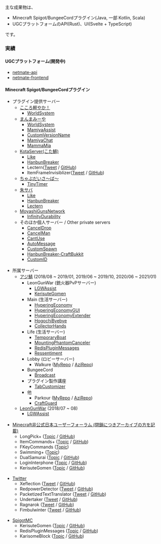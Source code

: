 主な成果物は、
- Minecraft Spigot/BungeeCordプラグイン(Java, 一部 Kotlin, Scala)
- UGCプラットフォームのAPI(Rust)、UI(Svelte + TypeScript)

です。

### 実績

#### UGCプラットフォーム(開発中)
- [netmate-api](https://github.com/netmateapp/netmate-api)
- [netmate-frontend](https://github.com/netmateapp/netmate-frontend)

#### Minecraft Spigot/BungeeCordプラグイン
- プラグイン提供サーバー
  - [こころ軽やか！](https://minecraft.jp/servers/caloyaka.ddo.jp)
    - [WorldSystem](https://github.com/amata1219/WorldSystem)
  - [まんまみーや](https://minecraft.jp/servers/play.manmamiya.work:14400)
    - [WorldSystem](https://github.com/amata1219/WorldSystem)
    - [MamiyaAssist](https://github.com/amata1219/MamiyaAssist)
    - [CustomVersionName](https://github.com/amata1219/CustomVersionName)
    - [MamiyaChat](https://github.com/amata1219/MamiyaChat)
    - [MammaMia](https://github.com/amata1219/MammaMia)
  - [KotaServer(こた鯖)](https://minecraft.jp/servers/mc.kotaserver.net)
    - [Like](https://github.com/amata1219/Like)
    - [HanbunBreaker](https://github.com/amata1219/HanbunBreaker)
    - Lectern([Tweet](https://x.com/amata1219/status/1119929427364700161) / [GitHub](https://github.com/amata1219/Lectern))
    - ItemFrameInvisiblizer([Tweet](https://x.com/amata1219/status/1301521668435841031) / [GitHub](https://github.com/amata1219/ItemFrameInvisiblizer))
  - [ちゃぶだいさ～ば～](https://minecraft.jp/servers/chabudai.xyz)
    - [TinyTimer](https://github.com/amata1219/TinyTimer)
  - [朱サバ](https://minecraft.jp/servers/5382f96f4ddda109d00041a8)
    - [Like](https://github.com/amata1219/Like)
    - [HanbunBreaker](https://github.com/amata1219/HanbunBreaker)
    - [Lectern](https://github.com/amata1219/Lectern)
  - [MoyashiGunsNetwork](https://twitter.com/intent/user?screen_name=MasMoyashi)
    - [InfinityDurability](https://github.com/amata1219/InfinityDurability)
  - そのほか個人サーバー / Other private servers
    - [CancelDrop](https://github.com/amata1219/CancelDrop)
    - [CancelMan](https://github.com/amata1219/CancelMan)
    - [CantUse](https://github.com/amata1219/CantUse)
    - [AutoMessage](https://github.com/amata1219/AutoMessage)
    - [CustomSpawn](https://github.com/amata1219/CustomSpawn)
    - [HanbunBreaker-CraftBukkit](https://github.com/amata1219/HanbunBreaker-CraftBukkit)
    - [CustomID](https://github.com/amata1219/CustomID)
    <br/>
- 所属サーバー
  - [アジ鯖](https://minecraft.jp/servers/azisaba.net) (2018/08 ~ 2019/01, 2019/06 ~ 2019/10, 2020/06 ~ 2021/01)
    - LeonGunWar (銃火器PvPサーバー)
      - [LGWAssist](https://github.com/amata1219/LGWAssist)
      - [KerisuteGomen](https://github.com/amata1219/KerisuteGomen)
    - Main (生活サーバー)
      - [HyperingEconomy](https://github.com/amata1219/HyperingEconomy)
      - [HyperingEconomyGUI](https://github.com/amata1219/HyperingEconomyGUI)
      - [HyperingEconomyExtender](https://github.com/amata1219/HyperingEconomyExtender)
      - [HogochiByebye](https://github.com/amata1219/HogochiByebye)
      - [CollectorHands](https://github.com/amata1219/CollectorHands)
    - Life (生活サーバー)
      - [TemporaryBoat](https://github.com/amata1219/TemporaryBoat)
      - [MountingPhantomCanceler](https://github.com/amata1219/MountingPhantomCanceler)
      - [RedisPluginMessages](https://github.com/amata1219/RedisPluginMessages)
      - [Ressentiment](https://github.com/amata1219/Ressentiment)
    - Lobby (ロビーサーバー)
      - Walkure ([MyRepo](https://github.com/amata1219/Walkure) / [AziRepo](https://github.com/AzisabaNetwork/Walkure))
    - BungeeCord
      - [Broadcast](https://github.com/amata1219/Broadcast)
    - プラグイン製作講座
      - [TabCustomizer](https://github.com/amata1219/TabCustomizer)
    - 他
      - Parkour ([MyRepo](https://github.com/amata1219/Parkour) / [AziRepo](https://github.com/AzisabaNetwork/Parkour))
      - [CraftGuard](https://github.com/amata1219/CraftGuard)
  - [LeonGunWar](https://minecraft.jp/servers/leongunwar.ddo.jp) (2018/07 ~ 08)
    - [LGWAssist](https://github.com/amata1219/LGWAssist)
    <br/>
- [Minecraft非公式日本ユーザーフォーラム (閉鎖につきアーカイブの方を記載)](https://web.archive.org/web/20181018213449/http://forum.minecraftuser.jp/viewforum.php?f=38)
  - LongPick+ ([Topic](https://web.archive.org/web/20190715112707/https://forum.minecraftuser.jp/viewtopic.php?f=38&t=33924) / [GitHub](https://github.com/amata1219/LongPickPlus))
  - ItemCommands+ ([Topic](https://web.archive.org/web/20190715112807/https://forum.minecraftuser.jp/viewtopic.php?f=38&t=35479) / [GitHub](https://github.com/amata1219/ItemCommandsPlus))
  - FKeyCommands ([Topic](https://web.archive.org/web/20190715112704/https://forum.minecraftuser.jp/viewtopic.php?f=38&t=35560))
  - Swimming+ ([Topic](https://web.archive.org/web/20190715112733/https://forum.minecraftuser.jp/viewtopic.php?f=38&t=35523))
  - DualSamurai ([Topic](https://github.com/amata1219/amata1219/blob/main/proof-1.png?raw=true) / [GitHub](https://github.com/amata1219/DualSamurai))
  - LoginInterphone ([Topic](https://github.com/amata1219/amata1219/blob/main/proof-2.png?raw=true) / [GitHub](https://github.com/amata1219/LoginInterphone))
  - KerisuteGomen ([Topic](https://web.archive.org/web/20190106035837/https://forum.minecraftuser.jp/viewtopic.php?f=38&t=36708) / [GitHub](https://github.com/amata1219/KerisuteGomen))
  <br/>
- [Twitter](https://twitter.com)
  - Xeflection ([Tweet](https://x.com/amata1219/status/1302429614824853505) / [GitHub](https://github.com/amata1219/Xeflection))
  - RedpowerDetector ([Tweet](https://x.com/amata1219/status/1305061690535337985) / [GitHub](https://github.com/amata1219/RedpowerDetector))
  - PacketizedTextTranslator ([Tweet](https://x.com/amata1219/status/1307623472047075328) / [GitHub](https://github.com/amata1219/PacketizedTextTranslator))
  - Undertaker ([Tweet](https://x.com/amata1219/status/1323439398139043840) / [GitHub](https://github.com/amata1219/Undertaker))
  - Ragnarok ([Tweet](https://x.com/amata1219/status/1345267441090265088) / [GitHub](https://github.com/amata1219/Ragnarok))
  - Fimbulwinter ([Tweet](https://x.com/amata1219/status/1347204438092496898) / [GitHub](https://github.com/amata1219/Fimbulwinter))
  <br />
- [SpigotMC](https://www.spigotmc.org/)
  - KerisuteGomen ([Topic](https://www.spigotmc.org/resources/kerisutegomen-forge-mods-detection-liteloader-mods-detection-worlds-first-etc%E2%80%A6.60378/) / [GitHub](https://github.com/amata1219/KerisuteGomen))
  - RedisPluginMessages ([Topic](https://www.spigotmc.org/resources/api-%E2%8F%A9-redispluginmessages-%E2%9C%85-easier-plugin-messaging-between-servers-%E2%AD%95-simple-messaging-system.101430/) / [GitHub](https://github.com/amata1219/RedisPluginMessages))
  - KarisomeBlock ([Topic](https://www.spigotmc.org/resources/karisome-block-%E2%8F%A9-simple-temporary-block-plugin-%E2%AD%95.101515/) / [GitHub](https://github.com/amata1219/KarisomeBlock))
